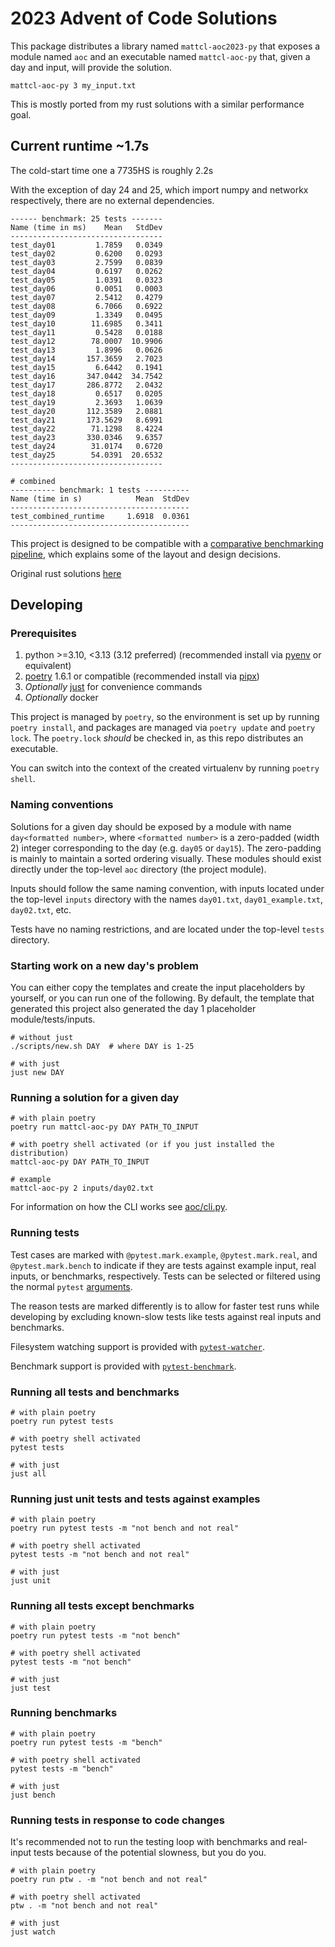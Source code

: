 # 2023 Advent of Code Solutions

This package distributes a library named
`mattcl-aoc2023-py` that
exposes a module named `aoc` and an executable named
`mattcl-aoc-py` that, given a day and input, will
provide the solution.

```
mattcl-aoc-py 3 my_input.txt
```

This is mostly ported from my rust solutions with a similar performance goal.


## Current runtime ~1.7s

The cold-start time one a 7735HS is roughly 2.2s

With the exception of day 24 and 25, which import numpy and networkx
respectively, there are no external dependencies.

```
------ benchmark: 25 tests -------
Name (time in ms)    Mean   StdDev
----------------------------------
test_day01         1.7859   0.0349
test_day02         0.6200   0.0293
test_day03         2.7599   0.0839
test_day04         0.6197   0.0262
test_day05         1.0391   0.0323
test_day06         0.0051   0.0003
test_day07         2.5412   0.4279
test_day08         6.7066   0.6922
test_day09         1.3349   0.0495
test_day10        11.6985   0.3411
test_day11         0.5428   0.0188
test_day12        78.0007  10.9906
test_day13         1.8996   0.0626
test_day14       157.3659   2.7023
test_day15         6.6442   0.1941
test_day16       347.0442  34.7542
test_day17       286.8772   2.0432
test_day18         0.6517   0.0205
test_day19         2.3693   1.0639
test_day20       112.3589   2.0881
test_day21       173.5629   8.6991
test_day22        71.1298   8.4224
test_day23       330.0346   9.6357
test_day24        31.0174   0.6720
test_day25        54.0391  20.6532
----------------------------------

# combined
---------- benchmark: 1 tests ----------
Name (time in s)            Mean  StdDev
----------------------------------------
test_combined_runtime     1.6918  0.0361
----------------------------------------
```


This project is designed to be compatible with a [comparative benchmarking
pipeline](https://github.com/mattcl/aoc-benchmarks/blob/master/SPECIFICATION.md),
which explains some of the layout and design decisions.

Original rust solutions [here](https://github.com/mattcl/aoc2023)


## Developing

### Prerequisites

1. python >=3.10, <3.13 (3.12 preferred) (recommended install via
   [pyenv](https://github.com/pyenv/pyenv) or equivalent)
2. [poetry](https://python-poetry.org/docs/#installing-with-pipx) 1.6.1 or
   compatible (recommended install via [pipx](https://pypa.github.io/pipx/))
3. _Optionally_ [just](https://github.com/casey/just#packages) for convenience commands
4. _Optionally_ docker


This project is managed by `poetry`, so the environment is set up by running
`poetry install`, and packages are managed via `poetry update` and `poetry
lock`. The `poetry.lock` _should_ be checked in, as this repo distributes an
executable.

You can switch into the context of the created virtualenv by running `poetry
shell`.


### Naming conventions

Solutions for a given day should be exposed by a module with name `day<formatted
number>`, where `<formatted number>` is a zero-padded (width 2) integer
corresponding to the day (e.g. `day05` or `day15`). The zero-padding is mainly
to maintain a sorted ordering visually. These modules should exist directly
under the top-level `aoc` directory (the project module).

Inputs should follow the same naming convention, with inputs located
under the top-level `inputs` directory with the names `day01.txt`,
`day01_example.txt`, `day02.txt`, etc.

Tests have no naming restrictions, and are located under the top-level `tests`
directory.


### Starting work on a new day's problem

You can either copy the templates and create the input placeholders by yourself,
or you can run one of the following. By default, the template that generated
this project also generated the day 1 placeholder module/tests/inputs.

```
# without just
./scripts/new.sh DAY  # where DAY is 1-25

# with just
just new DAY
```


### Running a solution for a given day

```
# with plain poetry
poetry run mattcl-aoc-py DAY PATH_TO_INPUT

# with poetry shell activated (or if you just installed the distribution)
mattcl-aoc-py DAY PATH_TO_INPUT

# example
mattcl-aoc-py 2 inputs/day02.txt
```

For information on how the CLI works see [aoc/cli.py](aoc/cli.py).


### Running tests

Test cases are marked with `@pytest.mark.example`, `@pytest.mark.real`, and
`@pytest.mark.bench` to indicate if they are tests against example input, real
inputs, or benchmarks, respectively. Tests can be selected or filtered using the
normal `pytest`
[arguments](https://docs.pytest.org/en/latest/example/markers.html#mark-run).

The reason tests are marked differently is to allow for faster test runs while
developing by excluding known-slow tests like tests against real inputs and
benchmarks.

Filesystem watching support is provided with
[`pytest-watcher`](https://github.com/olzhasar/pytest-watcher).

Benchmark support is provided with
[`pytest-benchmark`](https://pypi.org/project/pytest-benchmark/).


### Running all tests and benchmarks

```
# with plain poetry
poetry run pytest tests

# with poetry shell activated
pytest tests

# with just
just all
```


### Running just unit tests and tests against examples

```
# with plain poetry
poetry run pytest tests -m "not bench and not real"

# with poetry shell activated
pytest tests -m "not bench and not real"

# with just
just unit
```


### Running all tests except benchmarks

```
# with plain poetry
poetry run pytest tests -m "not bench"

# with poetry shell activated
pytest tests -m "not bench"

# with just
just test
```


### Running benchmarks

```
# with plain poetry
poetry run pytest tests -m "bench"

# with poetry shell activated
pytest tests -m "bench"

# with just
just bench
```


### Running tests in response to code changes

It's recommended not to run the testing loop with benchmarks and real-input
tests because of the potential slowness, but you do you.

```
# with plain poetry
poetry run ptw . -m "not bench and not real"

# with poetry shell activated
ptw . -m "not bench and not real"

# with just
just watch
